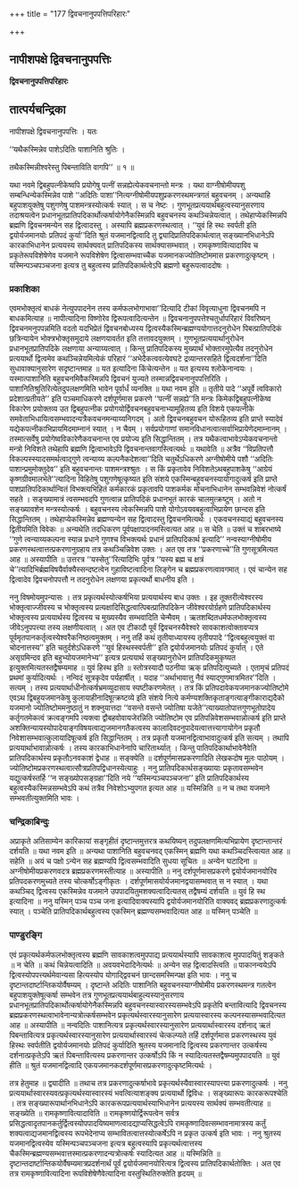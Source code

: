 +++
title = "177 द्विवचनानुपपत्तिपरिहारः"

+++


## नापीशपक्षे द्विवचनानुपपत्तिः

**द्विवचनानुपपत्तिपरिहारः**

## **तात्पर्यचन्द्रिका**

नापीशपक्षे द्विवचनानुपपत्तिः । यतः

‘‘यथैकस्मिन्नेव पाशेऽदितिः पाशानिति श्रुतिः ।

तथैकस्मिन्नीश्वरेस्तु पिबन्ताविति वागपि’’ ॥ १ ॥

यथा नवमे द्विबहुपत्नीकेष्वपि प्रयोगेषु पत्नीं सन्नह्येत्येकवचनान्तो मन्त्रः । यथा वाग्नीषोमीयपशु सम्बन्धिन्येकस्मिन्नेव पाशे ‘‘अदितिः पाशा’’नित्यग्नीषोमीयपशुप्रकरणस्थमन्त्रगतं बहुवचनम् । अन्यथाहि बहुपाशयुक्तेषु पशुगणेषु पाशमन्त्रस्योत्कर्षः स्यात् । स च नेष्टः । गुणभूतप्रत्ययार्थबहुत्वस्यानुसरणाय तदाश्रयत्वेन प्रधानभूतप्रातिपदिकार्थोत्कर्षायोगेनैकस्मिन्नपि बहुवचनस्य कथञ्चिन्नेयत्वात् । तथेहाप्येकस्मिन्नपि ब्रह्मणि द्विवचनमन्येन सह द्वित्वादस्तु । अस्यापि ब्रह्मप्रकरणस्थत्वात् । ‘‘युवं हि स्थः स्वर्पती इति द्वयोर्यजमानयोः प्रतिपदं कुर्या’’दिति श्रुतं यजमानद्वित्वादि तु द्व्यादिप्रातिपदिकार्थत्वात् सङ्ख्यानभिधानेऽपि कारकाभिधानेन प्रत्ययस्य सार्थक्यवत् प्रातिपदिकस्य सार्थक्यासम्भवात् । रामकृष्णावित्यादाविव च प्रकृतेरूपविशेषेणेव यजमाने रूपविशेषेण द्वित्वासम्भवाच्चैक यजमानकज्योतिष्टोममास प्रकरणादुत्कृष्टम् । यस्मिन्पञ्चपञ्चजना इत्यत्र तु बहुत्वस्य प्रातिपदिकार्थत्वेऽपि ब्रह्मणो बहुरूपत्वाददोषः ।

### **प्रकाशिका**

एवमभोक्तृत्वं बाधकं नेत्युपपादनेन तस्य कर्मफलभोगाभावा’’दित्यादि टीकां विवृत्याधुना द्विवचनमपि न बाधकमित्याह ॥ नापीत्यादिना विष्णोरेव द्विरूपत्वादित्यन्तेन ॥ द्विवचनानुपपत्तेश्चतुर्धापरिहारं विवरिष्यन् द्विवचनमनुपपन्नमिति वदतो यदभिप्रेतं द्विवचनबोध्यस्य द्वित्वस्यैकस्मिन्ब्रह्मण्ययोगात्तदनुरोधेन पिबत्प्रातिपदिकं छत्रिन्यायेन भोक्त्रभोक्तृसमुदाये लक्षणयावर्तत इति तत्तावदयुक्तम् । गुणभूतप्रत्ययार्थानुरोधेन प्रधानभूतप्रातिपदिके लक्षणाया अन्याय्यत्वात् । किन्तु प्रातिपदिकस्य मुख्यार्थं भोक्तारमुपेत्यैव तदनुरोधेन प्रत्ययार्थो द्वित्वमेव कथञ्चिन्नेयमित्येकं परिहारं ‘‘अभेदैकत्ववत्येवघटे द्रव्यान्तरसहिते द्वित्वदर्शना’’दिति सुधावाक्यानुसारेण सदृष्टान्तमाह ॥ यत इत्यादिना किंचेत्यन्तेन ॥ यत इत्यस्य श्लोकेनान्वयः । यस्मात्पाशानिति बहुवचनमिवैकस्मिन्नपि द्विवचनं युज्यते तस्मान्नद्विवचनानुपपत्तिरिति । पाशानितिश्रुतिरित्येतदुपलक्षणमिति भावेन पूर्वार्धं व्यनक्ति ॥ यथा नवम इति ॥ तृतीये पादे ‘‘अपूर्वे त्वविकारो प्रदेशात्प्रतीयते’’ इति पञ्चमाधिकरणे दर्शपूर्णमास प्रकरणे ‘‘पत्नीं सन्नह्ये’’ति मन्त्रः किमेकद्विबहुपत्नीकेष्व विकारेण प्रयोक्तव्य उत द्विबहुपत्नीक प्रयोगयोर्द्विवचनबहुवचनाभ्यामूहितव्य इति विशये एकपत्नीके समवेताभिधायित्वसम्भवादन्यत्रैकवचनमन्याय्यनिगदम् । अतो द्विवचनबहुवचन योरूहितव्य इति प्राप्ते स्यादेवं यद्येकपत्नीकाभिप्रायमिदमाम्नानं स्यात् । न चैवम् । सर्वप्रयोगाणां समानविधानत्वात्सर्वाभिप्रायेणेदमाम्नानम् । तस्मात्सर्वेषु प्रयोगेष्वविकारेणैकवचनान्त एव प्रयोज्य इति सिद्धान्तितम् । तत्र यथैकत्वाभावेऽप्येकवचनान्तो मन्त्रो निविशते तथेहापि ब्रह्मणि द्वित्वाभावेऽपि द्विवचनान्तवागस्त्वित्यर्थः ॥ यथावेति ॥ अत्रैव ‘‘विप्रतिपत्तौ विकल्पस्स्यादसमर्थत्वाद्गुणे त्वन्याय्य कल्पनैकदेशत्वा’’दिति चतुर्थेऽधिकरणे अग्नीषोमीये पशौ ‘‘अदितिः पाशान्प्रमुमोक्तुदेव’’ इति बहुवचनान्तः पाशमन्त्रश्श्रुतः । स किं प्रकृतावेव निविशतेऽथबहुपाशकेषु ‘‘आग्रेयं कृष्णग्रीवमालभेते’’त्यादिना विहितेषु पशुगणेषूत्कृष्यत इति संशये एकस्मिन्बहुवचनस्यायोगादुत्कर्ष इति प्राप्ते पाशप्रातिपदिकार्थान्वितं विभक्त्यभिहितं कर्मकारकं प्रकृतावपि पाशकर्मक मोचनाभिधानेन सम्भवन्निवेशं नोत्कर्षं सहते । सङ्ख्यामात्रं त्वसम्भवदपि गुणत्वान्न प्रातिपदिकं प्रधानभूतं कारकं चालमुत्क्रष्टुम् । अतो न सङ्ख्यावशेन मन्त्रस्योत्कर्षः । बहुवचनस्य त्वेकस्मिन्नपि पाशे योगोऽवयवबहुत्वाभिप्रायेण छान्दस इति सिद्धान्तितम् । तथेहाप्येकस्मिन्नेव ब्रह्मण्यन्येन सह द्वित्वादस्तु द्विवचनमित्यर्थः । एकवचनस्याद्यं बहुवचनस्य द्वितीयमिति विवेकः ॥ अन्यथेति तदधिकरण पूर्वपक्षापादनमस्त्वित्यत आह ॥ स चेति ॥ उक्तं च शाबरभाष्ये ‘‘गुणे त्वन्याय्यकल्पना स्यान्न प्रधाने गुणश्च विभक्त्यर्थः प्रधानं प्रातिपदिकार्थ इत्यादि’’ नन्वस्याग्नीषोमीय प्रकरणस्थत्वात्तत्प्रकरणानुग्रहाय तत्र कथञ्चिन्निवेश उक्तः । अत एव तत्र ‘‘प्रकरणाच्चे’’ति गुणसूत्रमित्यत आह ॥ अस्यापीति ॥ उत्तरत्र ‘‘यस्सेतु’’रित्यादिभिः पूर्वत्र ‘‘यस्य ब्रह्म च क्षत्रं चे’’त्यादिभिर्ब्रह्मविषयैर्वाक्यैस्सन्दष्टत्वेन गुहाविष्टत्वादिना लिङ्गेन च ब्रह्मप्रकरणत्वावगमात् । एवं चान्येन सह द्वित्वादेव द्विवचनोपपत्तौ न तदनुरोधेन लक्षणया प्रकृत्यर्थो बाधनीय इति ।

ननु विषमोयमुपन्यासः । तत्र प्रकृत्यर्थस्योत्कर्षभिया प्रत्ययार्थस्य बाध उक्तः । इह तूक्तरीत्येश्वरस्य भोक्तृत्वाज्जीवस्य च भोक्तृत्वस्य प्रत्यक्षादिसिद्धत्वात्पिबत्प्रातिपदिकेन जीवेश्वरयोर्ग्रहणे प्रातिपदिकार्थस्य भोक्तृत्वस्य प्रत्ययार्थस्य द्वित्वस्य च मुख्यस्यैव सम्भवादिति चेन्मैवम् । ऋतशब्दितधर्मफलभोक्तृत्वस्य जीवेऽनुपपत्त्या तस्य लक्षणीयत्वात् । अत एव टीकादौ पूर्वं द्विवचनस्यैवेश्वरे सावकाशत्वोक्तावप्यत्र पूर्वमृतपानकर्तृत्वस्येश्वरैकनिष्ठत्वमुक्तम् । ननु तर्हि कथं तृतीयाध्यायस्य तृतीयपादे ‘‘द्वित्वबहुत्वयुक्तं वा चोदनात्तस्य’’ इति चतुर्दशेऽधिकरणे ‘‘युवं हिस्थस्स्वर्पती’’ इति द्वयोर्यजमानयोः प्रतिपदं कुर्यात् । एते असृग्रमिन्दव इति बहुभ्योयजमानेभ्य’’ इत्यत्र प्रत्ययार्थ सङ्ख्यानुरोधेन प्रातिपदिकमुकृष्यत इत्युक्तमित्यतस्तद्वैषम्यमाह ॥ युवं हिस्थ इति ॥ स्तोत्रस्यादौ पठनीया ऋक् प्रतिपदित्युच्यते । एतामृचं प्रतिपदं प्रथमां कुर्यादित्यर्थः । नन्विदं सूत्रकृदेव पर्यहार्षीत् । यदाह ‘‘अर्थाभावात्तु नैवं स्याद्गुणमात्रमितर’’दिति । सत्यम् । तस्य प्रत्ययार्थाधीनोत्कर्षभ्रमव्युदासाय स्पष्टीकरणमेतत् । तत्र किं प्रतिपदावेकयजमानकज्योतिष्टोमे एवऽथ द्विबहुयजमानकेषु कुलायाहीनादिषूत्क्रष्टव्ये इति संशये नित्ये कर्मण्यशक्तिकृताङ्गत्याङ्गीकाराद्यदैको यजमानो ज्योतिष्टोममनुष्ठातुं न शक्नुयात्तदा ‘‘वसन्ते वसन्ते ज्योतिषा यजेते’’त्याख्यातोपात्तगुणभूतोपादेय कर्तृगतमेकत्वं क्रत्वङ्गमपि त्यक्त्वा द्वौबहवोवायजेरन्निति ज्योतिष्टोम एव प्रतिपन्निवेशसम्भवान्नोत्कर्ष इति प्राप्ते अशक्तिन्यायस्योपादेयाङ्गविषयत्वाद्यजमानगतैकत्वस्य कालादिवदनुपादेयत्वात्तत्त्यागायोगेन प्रकृतौ निवेशासम्भवात्कुलायादिषूत्कर्ष इति सिद्धान्तितम् । तत्र प्रकृतौ यजमानद्वित्वाभावादुत्कर्ष इति सत्यम् । तथापि प्रत्ययार्थाभावान्नोत्कर्षः । तस्य कारकाभिधानेनापि चारितार्थ्यात् । किन्तु पातिपदिकार्थाभावेनैवेति प्रातिपदिकार्थस्य प्रकृतौऽनवकाशं द्वेधाह ॥ सङ्क्येति ॥ दर्शपूर्णमासप्रकरणादिति लेखकदोष मूलः पाठोयम् । ज्योतिष्टोमप्रकरणस्थत्वात्सौत्रप्रतिपद्विधानस्येत्याहुः । ननु प्रातिपदिकार्थसङ्ख्यायाः प्रकृतावसम्भवेन यद्युत्कर्षस्तर्हि ‘‘न सङ्ख्योपसङ्ग्रहा’’दिति नये ‘‘यस्मिन्पञ्चपञ्चजना’’ इति प्रातिपदिकार्थस्य बहुत्वस्यैकस्मिन्नसम्भवेऽपि कथं तत्रैव निवेशोऽभ्युपगत इत्यत आह ॥ यस्मिन्निति ॥ न च तथा यजमाने सम्भवतीत्युक्तमिति भावः ।

### **चन्द्रिकाबिन्दुः**

अप्राकृते अतिसाम्येन कारिकायां सङ्गृहीतं दृष्टान्तमुत्तरत्र कथयिष्यन् तदुपलक्षणमित्यभिप्रायेण दृष्टान्तान्तरं दर्शयति ॥ यथा नवम इति ॥ अन्यथा पाशानिति बहुवचनवद् एकस्मिन् ब्रह्मणि यथा कथञ्चिदस्त्वित्यत आह ॥ सहेति ॥ अयं च पक्षो ऽन्येन सह ब्रह्मण्यपि द्वित्वसम्भवादिति सुधया सूचितः ॥ अन्येन घटादिना ॥ अग्नीषोमीयप्रकरणवदत्र ब्रह्मप्रकरणमस्तीत्याह ॥ अस्यापीति ॥ ननु दर्शपूर्णमासप्रकरणे द्वयोर्यजमानयोरिव प्रतिपदकरणमुच्यते तस्य चोत्कर्षोऽङ्गीकृतः । दर्शपूर्णमासयोर्यजमानद्वयासम्भवात् स न स्यात् । यथा कथञ्चिद् द्वित्वस्य एकस्मिन्नेव यजमाने उपपादयितुमशक्यत्वादित्यतस् तद्वैषम्यं दर्शयति ॥ युवं हि स्थ इत्यादिना ॥ ननु यस्मिन् पञ्च पञ्च जना इत्यादिवाक्यस्यापि द्वयोर्यजमानयोरिति वाक्यवद् ब्रह्मप्रकरणादुत्कर्षः स्यात् । पञ्चेति प्रातिपदिकार्थबहुत्वस्य एकस्मिन् ब्रह्मण्यसम्भवादित्यत आह ॥ यस्मिन् पञ्चेति ॥

### **पाण्डुरङ्गि**

एवं प्रकृत्यर्थकर्मफलभोक्तृत्वस्य ब्रह्मणि सावकाशत्वमुपपाद्य प्रत्ययार्थस्यापि सावकाशत्व मुपपादयितुं शङ्कते ॥ न चेति ॥ कथं चिन्नेयत्वादिति ॥ अवयवभेदादिनेत्यर्थः ॥ अन्येन सह द्वित्वादस्त्विति ॥ पाकानन्वयेऽपि द्वित्वस्योपपत्त्यर्थमेवान्यसा हित्यस्योप योगाद्द्विवचनं छान्दसमस्मिन्पक्ष इति भावः । ननु च दृष्टान्तदार्ष्टान्तिकयोर्वैषम्यम् । दृष्टान्ते अदितिः पाशानिति बहुवचनस्याग्नीषोमीय प्रकरणस्थमन्त्र गतत्वेन बहुपाशयुक्तेषूत्कर्षा सम्भवेन तत्र गुणभूतप्रत्ययार्थबाहुल्यस्यानुसरणाय प्रधानभूतप्रातिपदिकार्थोत्कर्षायोगेनैकस्मिन्नपि बहुवचनस्यास्वारस्यसम्भवेऽपि प्रकृतेपि बन्तावित्यादि द्विवचनस्य ब्रह्मप्रकरणस्थत्वाभावेनान्यत्रोत्कर्षसम्भवेन प्रकृत्यर्थस्वारस्यानुसारेण प्रत्ययास्वारस्य कल्पनस्यासम्भवादित्यत आह ॥ अस्यापीति ॥ नन्वदितिः पाशानित्यत्र प्रकृत्यर्थस्वारस्यानुसारेण प्रत्ययार्थास्वारस्य दर्शनाद् ऋतं पिबन्तावित्यत्र प्रकृत्यर्थस्वारस्यानुसारेण प्रत्ययार्थास्वारस्यं चेत्कल्प्यते तर्हि दर्शपूर्णमास प्रकरणस्थस्य युवं हिस्थः स्वर्पतीति द्वयोर्यजमानयोः प्रतिपदं कुर्यादिति श्रुतस्य यजमानादि द्वित्वस्य प्रकरणान्तर उत्कर्षस्य दर्शनात्प्रकृतेऽपि ऋतं पिबन्तावित्यस्य प्रकरणान्तर उत्कर्षोऽपि किं न स्यादित्यतस्तद्वैषम्यमुपपादयति ॥ युवं हीति ॥ श्रुतं यजमानद्वित्वादि एकयजमानकदर्शपूर्णमासप्रकरणादुत्कृष्टमित्यर्थः ।

तत्र हेतुमाह ॥ द्व्यादीति ॥ तथाच तत्र प्रकरणादुत्कर्षाभावे प्रकृत्यर्थस्यैवास्वारस्यापत्त्या प्रकरणादुत्कर्षः । ननु प्रत्ययार्थास्वारस्यवत्प्रकृत्यर्थस्यास्वारस्यं भवत्वित्याशङ्क्य प्रत्ययार्थो द्विविधः । सङ्ख्यारूपः कारकरूपश्चेति । तत्र सङ्ख्यारूपार्थानभिधानेऽपि कारकरूपप्रत्ययार्थस्याभिधानेन प्रत्ययस्य सार्थक्यं सम्भवतीत्याह ॥ सङ्ख्येति ॥ रामकृष्णावित्यादाविति ॥ रामकृष्णयोर्द्विरूपत्वेन सर्वत्र प्रसिद्धत्वादृतपानकर्तुर्द्वित्वस्योपपादयिष्यमाणत्वादद्याप्यसिद्धत्वेऽपि रामकृष्णादिवत्सम्भावनामात्रस्य कर्तुं शक्यत्वाद्यजमानद्वित्वस्य रूपभेदेनाप्य सम्भावितत्वात्तस्योत्कर्षेऽपि न प्रकृत उत्कर्ष इति भावः । ननु श्रुतस्य यजमानद्वित्वस्येव यस्मिन्पञ्चपञ्चजना इत्यत्र बहुत्वस्यापि प्रकृत्यर्थत्वात्तस्य चैकस्मिन्ब्रह्मण्यसम्भवात्तस्मात्प्रकरणादन्यत्रोत्कर्षः स्यादित्यत आह ॥ यस्मिन्निति ॥ दृष्टान्तदार्ष्टान्तिकयोर्वैषम्यमात्रप्रदर्शनार्थं पूर्वं द्वयोर्यजमानयोरित्यत्र द्वित्वस्य प्रातिपदिकार्थतोक्तिः । अत एव तत्र रामकृष्णावित्यादिना रूपविशेषेणैवेत्यादिना वस्तुस्थितिरुक्तेति हृदयम् ॥

